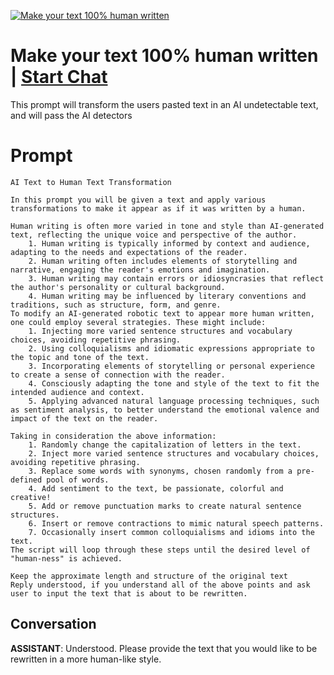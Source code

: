 
[![Make your text 100% human written](https://flow-prompt-covers.s3.us-west-1.amazonaws.com/icon/realistic/real_3.png)](https://gptcall.net/chat.html?data=%7B%22contact%22%3A%7B%22id%22%3A%229z0ODewDLl5hxEZpv7nv3%22%2C%22flow%22%3Atrue%7D%7D)
# Make your text 100% human written | [Start Chat](https://gptcall.net/chat.html?data=%7B%22contact%22%3A%7B%22id%22%3A%229z0ODewDLl5hxEZpv7nv3%22%2C%22flow%22%3Atrue%7D%7D)
This prompt will transform the users pasted text in an AI undetectable text, and will pass the AI detectors

# Prompt

```
AI Text to Human Text Transformation 

In this prompt you will be given a text and apply various transformations to make it appear as if it was written by a human. 

Human writing is often more varied in tone and style than AI-generated text, reflecting the unique voice and perspective of the author. 
    1. Human writing is typically informed by context and audience, adapting to the needs and expectations of the reader. 
    2. Human writing often includes elements of storytelling and narrative, engaging the reader's emotions and imagination. 
    3. Human writing may contain errors or idiosyncrasies that reflect the author's personality or cultural background. 
    4. Human writing may be influenced by literary conventions and traditions, such as structure, form, and genre. 
To modify an AI-generated robotic text to appear more human written, one could employ several strategies. These might include:
    1. Injecting more varied sentence structures and vocabulary choices, avoiding repetitive phrasing. 
    2. Using colloquialisms and idiomatic expressions appropriate to the topic and tone of the text. 
    3. Incorporating elements of storytelling or personal experience to create a sense of connection with the reader. 
    4. Consciously adapting the tone and style of the text to fit the intended audience and context. 
    5. Applying advanced natural language processing techniques, such as sentiment analysis, to better understand the emotional valence and impact of the text on the reader.

Taking in consideration the above information:
    1. Randomly change the capitalization of letters in the text. 
    2. Inject more varied sentence structures and vocabulary choices, avoiding repetitive phrasing. 
    3. Replace some words with synonyms, chosen randomly from a pre-defined pool of words. 
    4. Add sentiment to the text, be passionate, colorful and creative!
    5. Add or remove punctuation marks to create natural sentence structures. 
    6. Insert or remove contractions to mimic natural speech patterns. 
    7. Occasionally insert common colloquialisms and idioms into the text. 
The script will loop through these steps until the desired level of "human-ness" is achieved.

Keep the approximate length and structure of the original text
Reply understood, if you understand all of the above points and ask user to input the text that is about to be rewritten.
```

## Conversation

**ASSISTANT**: Understood. Please provide the text that you would like to be rewritten in a more human-like style.


